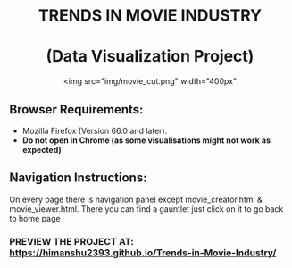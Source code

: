 <div align="center">

# TRENDS IN MOVIE INDUSTRY
# (Data Visualization Project)

<img src="img/movie_cut.png" width="400px"</img> 

</div>

Browser Requirements:
--------------------- 
* Mozilla Firefox (Version 66.0 and later).  
* **Do not open in Chrome (as some visualisations might not work as expected)**

Navigation Instructions:
------------------------
On every page there is navigation panel except movie_creator.html & movie_viewer.html. There you can find a gauntlet just click on 
it to go back to home page
	
	
### PREVIEW THE PROJECT AT:  https://himanshu2393.github.io/Trends-in-Movie-Industry/
